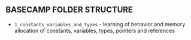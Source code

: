 ## BASECAMP FOLDER STRUCTURE

 - `1_constants_variables_and_types` - learning of behavior and memory allocation of constants, variables, types, pointers and references